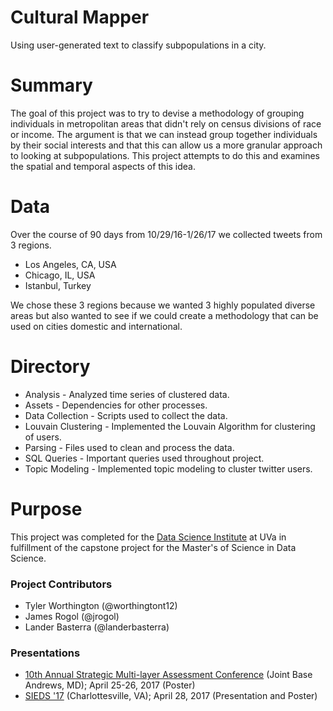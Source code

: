 # Cultural Mapper
Using user-generated text to classify subpopulations in a city.

# Summary
The goal of this project was to try to devise a methodology of grouping individuals in metropolitan areas that didn't rely on census divisions of race or income. The argument is that we can instead group together individuals by their social interests and that this can allow us a more granular approach to looking at subpopulations. This project attempts to do this and examines the spatial and temporal aspects of this idea.

# Data
Over the course of 90 days from 10/29/16-1/26/17 we collected tweets from 3 regions.
* Los Angeles, CA, USA
* Chicago, IL, USA
* Istanbul, Turkey

We chose these 3 regions because we wanted 3 highly populated diverse areas but also wanted to see if we could create a methodology that can be used on cities domestic and international.

# Directory
* Analysis - Analyzed time series of clustered data.
* Assets - Dependencies for other processes.
* Data Collection - Scripts used to collect the data.
* Louvain Clustering - Implemented the Louvain Algorithm for clustering of users.
* Parsing - Files used to clean and process the data.
* SQL Queries - Important queries used throughout project.
* Topic Modeling - Implemented topic modeling to cluster twitter users.

# Purpose
This project was completed for the [Data Science Institute](https://dsi.virginia.edu) at UVa in fulfillment of the capstone project for the Master's of Science in Data Science.  

### Project Contributors
* Tyler Worthington (@worthingtont12)
* James Rogol (@jrogol)
* Lander Basterra (@landerbasterra)

### Presentations
* [10th Annual Strategic Multi-layer Assessment Conference](http://www.start.umd.edu/news/strategic-multilayer-assessment-call-poster-proposals) (Joint Base Andrews, MD); April 25-26, 2017 (Poster)
* [SIEDS '17](http://bart.sys.virginia.edu/sieds17/) (Charlottesville, VA); April 28, 2017 (Presentation and Poster)
